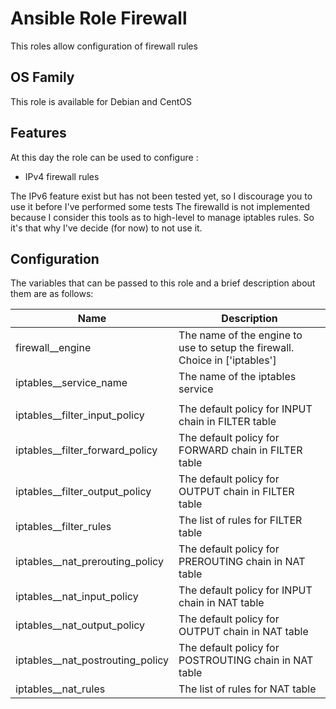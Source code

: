 Ansible Role Firewall
========

This roles allow configuration of firewall rules

## OS Family

This role is available for Debian and CentOS

## Features

At this day the role can be used to configure :

  * IPv4 firewall rules

The IPv6 feature exist but has not been tested yet, so I discourage you to use it before I've performed some tests
The firewalld is not implemented because I consider this tools as to high-level to manage iptables rules. So it's that why I've decide (for now) to not use it.

## Configuration

The variables that can be passed to this role and a brief description about them are as follows:

| Name                            | Description                                                                |
| ------------------------------- | -------------------------------------------------------------------------- |
| firewall__engine                | The name of the engine to use to setup the firewall. Choice in ['iptables']|
| iptables__service_name          | The name of the iptables service                                           |
|                                 |                                                                            |
| iptables__filter_input_policy   | The default policy for INPUT chain in FILTER table                         |
| iptables__filter_forward_policy | The default policy for FORWARD chain in FILTER table                       |
| iptables__filter_output_policy  | The default policy for OUTPUT chain in FILTER table                         |
| iptables__filter_rules          | The list of rules for FILTER table                                         |  
| iptables__nat_prerouting_policy | The default policy for PREROUTING chain in NAT table                            |
| iptables__nat_input_policy      | The default policy for INPUT chain in NAT table                            |
| iptables__nat_output_policy     | The default policy for OUTPUT chain in NAT table                            |
| iptables__nat_postrouting_policy| The default policy for POSTROUTING chain in NAT table                            |
| iptables__nat_rules             | The list of rules for NAT table                                            |
